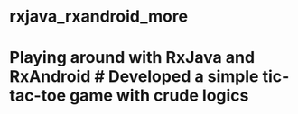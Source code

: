 # rxjava_rxandroid_more

# Playing around with RxJava and RxAndroid # Developed a simple tic-tac-toe game with crude logics

